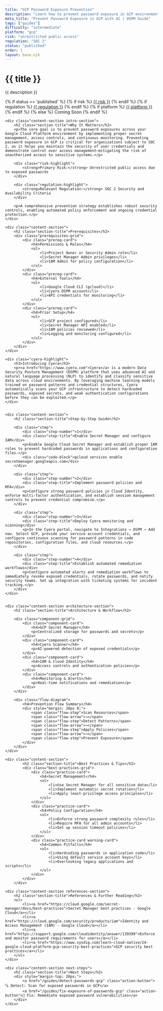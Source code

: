 ```yaml
---
title: "GCP Password Exposure Prevention"
description: "Learn how to prevent password exposure in GCP environments. Follow step-by-step guidance for SOC 2 compliance."
meta_title: "Prevent Password Exposure in GCP with AI | DSPM Guide"
tags: ["guides"]
difficulty: "intermediate"
platform: "gcp"
risk: "unrestricted public access"
regulation: "SOC 2"
status: "published"
order: 1
layout: base.njk
---
```


<div class="container">
    <div class="header">
        <h1>{{ title }}</h1>
        <p>{{ description }}</p>
        <div class="guide-tags-container">
			<div class="guide-tags-wrapper">
		    {% if status == 'published' %}
		        {% if risk %}
		        <a href="/risk/{{ risk | downcase | replace: ' ', '-' }}/" class="guide-tag risk">{{ risk }}</a>
		        {% endif %}
		        {% if regulation %}
		        <a href="/regulation/{{ regulation | downcase | replace: ' ', '-' }}/" class="guide-tag regulation">{{ regulation }}</a>
		        {% endif %}
		        {% if platform %}
		        <a href="/platforms/{{ platform | downcase | replace: ' ', '-' }}/" class="guide-tag platform">{{ platform }}</a>
		        {% endif %}
		    {% else %}
		        <span class="guide-tag coming-soon">Coming Soon</span>
		    {% endif %}
		</div>
		</div>
    </div>

    <div class="content-section intro-section">
        <h2 class="section-title">Why It Matters</h2>
        <p>The core goal is to prevent password exposures across your Google Cloud Platform environment by implementing proper secret management, access controls, and continuous monitoring. Preventing password exposure in GCP is critical for organizations subject to SOC 2, as it helps you maintain the security of user credentials and demonstrate control over access management—mitigating the risk of unauthorized access to sensitive systems.</p>
        
        <div class="risk-highlight">
            <strong>Primary Risk:</strong> Unrestricted public access due to exposed passwords
        </div>
        
        <div class="regulation-highlight">
            <strong>Relevant Regulation:</strong> SOC 2 Security and Availability Criteria
        </div>
        
        <p>A comprehensive prevention strategy establishes robust security controls, enabling automated policy enforcement and ongoing credential protection.</p>
    </div>

    <div class="content-section">
        <h2 class="section-title">Prerequisites</h2>
        <div class="prerequisites-grid">
            <div class="prereq-card">
                <h4>Permissions & Roles</h4>
                <ul>
                    <li>Project Owner or Security Admin role</li>
                    <li>Secret Manager Admin privileges</li>
                    <li>IAM Admin for policy configuration</li>
                </ul>
            </div>
            <div class="prereq-card">
                <h4>External Tools</h4>
                <ul>
                    <li>Google Cloud CLI (gcloud)</li>
                    <li>Cyera DSPM account</li>
                    <li>API credentials for monitoring</li>
                </ul>
            </div>
            <div class="prereq-card">
                <h4>Prior Setup</h4>
                <ul>
                    <li>GCP project configured</li>
                    <li>Secret Manager API enabled</li>
                    <li>IAM policies reviewed</li>
                    <li>Logging and monitoring configured</li>
                </ul>
            </div>
        </div>
    </div>
	
    <div class="cyera-highlight">
        <h3>Introducing Cyera</h3>
        <p><a href="https://www.cyera.com">Cyera</a> is a modern Data Security Posture Management (DSPM) platform that uses advanced AI and natural language processing (NLP) to identify and classify sensitive data across cloud environments. By leveraging machine learning models trained on password patterns and credential structures, Cyera automatically scans your GCP infrastructure to detect hardcoded passwords, exposed secrets, and weak authentication configurations before they can be exploited.</p>
    </div>
	

    <div class="content-section">
        <h2 class="section-title">Step-by-Step Guide</h2>
        
        <div class="step">
            <div class="step-number">1</div>
            <div class="step-title">Enable Secret Manager and configure IAM</div>
            <p>Enable Google Cloud Secret Manager and establish proper IAM roles to prevent hardcoded passwords in applications and configuration files.</p>
            <div class="code-block">gcloud services enable secretmanager.googleapis.com</div>
        </div>

        <div class="step">
            <div class="step-number">2</div>
            <div class="step-title">Implement password policies and MFA</div>
            <p>Configure strong password policies in Cloud Identity, enforce multi-factor authentication, and establish session management controls to prevent credential compromise.</p>
        </div>

        <div class="step">
            <div class="step-number">3</div>
            <div class="step-title">Deploy Cyera monitoring and scanning</div>
            <p>In the Cyera portal, navigate to Integrations → DSPM → Add new. Select GCP, provide your service account credentials, and configure continuous scanning for password patterns in code repositories, configuration files, and cloud resources.</p>
        </div>

        <div class="step">
            <div class="step-number">4</div>
            <div class="step-title">Establish automated remediation workflows</div>
            <p>Configure automated alerts and remediation workflows to immediately revoke exposed credentials, rotate passwords, and notify security teams. Set up integration with ticketing systems for incident tracking.</p>
        </div>
    </div>


    <div class="content-section architecture-section">
        <h2 class="section-title">Architecture & Workflow</h2>
        
        <div class="component-grid">
            <div class="component-card">
                <h4>GCP Secret Manager</h4>
                <p>Centralized storage for passwords and secrets</p>
            </div>
            <div class="component-card">
                <h4>Cyera Scanner</h4>
                <p>AI-powered detection of exposed credentials</p>
            </div>
            <div class="component-card">
                <h4>IAM & Cloud Identity</h4>
                <p>Access controls and authentication policies</p>
            </div>
            <div class="component-card">
                <h4>Monitoring & Alerts</h4>
                <p>Real-time notifications and remediation</p>
            </div>
        </div>

        <div class="flow-diagram">
            <h4>Prevention Flow Summary</h4>
            <div style="margin: 20px 0;">
                <span class="flow-step">Scan Resources</span>
                <span class="flow-arrow">→</span>
                <span class="flow-step">Detect Patterns</span>
                <span class="flow-arrow">→</span>
                <span class="flow-step">Apply Policies</span>
                <span class="flow-arrow">→</span>
                <span class="flow-step">Prevent Exposure</span>
            </div>
        </div>
    </div>

	<div class="content-section">
	        <h2 class="section-title">Best Practices & Tips</h2>
	        <div class="best-practices-grid">
	            <div class="practice-card">
	                <h4>Secret Management</h4>
	                <ul>
	                    <li>Use Secret Manager for all sensitive data</li>
	                    <li>Implement automatic secret rotation</li>
	                    <li>Apply least-privilege access principles</li>
	                </ul>
	            </div>
	            <div class="practice-card">
	                <h4>Policy Configuration</h4>
	                <ul>
	                    <li>Enforce strong password complexity rules</li>
	                    <li>Require MFA for all admin accounts</li>
	                    <li>Set up session timeout policies</li>
	                </ul>
	            </div>
	            <div class="practice-card warning-card">
	                <h4>Common Pitfalls</h4>
	                <ul>
	                    <li>Hardcoding passwords in application code</li>
	                    <li>Using default service account keys</li>
	                    <li>Overlooking legacy applications and scripts</li>
	                </ul>
	            </div>
	        </div>
	    </div>

    <div class="content-section references-section">
        <h2 class="section-title">References & Further Reading</h2>
        <ul>
            <li><a href="https://cloud.google.com/secret-manager/docs/best-practices">Secret Manager best practices - Google Cloud</a></li>
            <li><a href="https://cloud.google.com/security/products/iam">Identity and Access Management (IAM) - Google Cloud</a></li>
            <li><a href="https://support.google.com/cloudidentity/answer/139399">Enforce and monitor password requirements for users</a></li>
            <li><a href="https://www.sysdig.com/learn-cloud-native/24-google-cloud-platform-gcp-security-best-practices">GCP security best practices</a></li>
        </ul>
    </div>

    <div class="content-section next-steps">
        <h2 class="section-title">Next Steps</h2>
        <div style="margin-top: 20px;">
            <a href="/guides/detect-passwords-gcp" class="action-button">🔍 Detect: Scan for exposed passwords in GCP</a>
            <a href="/guides/fix-exposure-of-passwords-gcp" class="action-button">🔧 Fix: Remediate exposed password vulnerabilities</a>
        </div>
    </div>
</div>